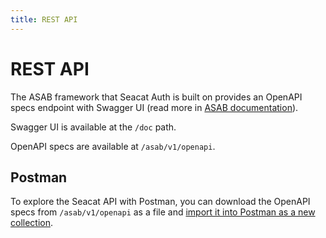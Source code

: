 ```yaml
---
title: REST API
---
```


# REST API

The ASAB framework that Seacat Auth is built on provides an OpenAPI specs endpoint with Swagger UI 
(read more in [ASAB documentation](https://asab.readthedocs.io/en/latest/asab/web/restapidocs.html)).

Swagger UI is available at the `/doc` path.

OpenAPI specs are available at `/asab/v1/openapi`.

## Postman

To explore the Seacat API with Postman, you can download the OpenAPI specs from `/asab/v1/openapi` as a file
and [import it into Postman as a new collection](https://learning.postman.com/docs/integrations/available-integrations/working-with-openAPI/).
